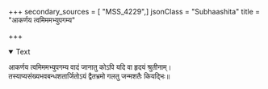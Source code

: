 +++
secondary_sources = [ "MSS_4229",]
jsonClass = "Subhaashita"
title = "आकर्णय त्वमिममभ्युपगम्य"

+++

<details open><summary>Text</summary>

आकर्णय त्वमिममभ्युपगम्य वादं जानातु कोऽपि यदि वा हृदयं श्रुतीनाम्।  
तस्याप्यसंख्यभवबन्धशतार्जितोऽयं द्वैतभ्रमो गलतु जन्मशतैः कियद्भिः॥
</details>
